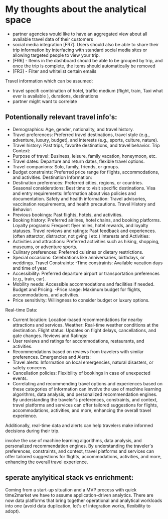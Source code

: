 # My thoughts about the analytical space
- partner agencies would like to have an aggregated view about all available travel data of their customers
- social media integration [FR7]: Users should also be able to share their trip information by interfacing with standard social media sites or allowing targeted people to view your trip.
- [FR6] - Items in the dashboard should be able to be grouped by trip, and once the trip is complete, the items should automatically be removed
- [FR3] - Filter and whitelist certain emails

Travel information which can be assumed:
- travel specifi combination of hotel, traffic medium (flight, train, Taxi what ever is available ), durations, destinations
- partner might want to correlate


## Potentionally relevant travel info's:
- Demographics: Age, gender, nationality, and travel history.
- Travel preferences: Preferred travel destinations, travel style (e.g., adventure, luxury, budget), and interests (e.g., sports, culture, nature).
- Travel history: Past trips, favorite destinations, and travel behavior.
Trip Context:
- Purpose of travel: Business, leisure, family vacation, honeymoon, etc.
- Travel dates: Departure and return dates, flexible travel options.
- Travel companions: Solo, family, friends, or groups.
- Budget constraints: Preferred price range for flights, accommodations, and activities.
Destination Information:
- Destination preferences: Preferred cities, regions, or countries.
Seasonal considerations: Best time to visit specific destinations.
Visa and entry requirements: Information about visa policies and documentation.
Safety and health information: Travel advisories, vaccination requirements, and health precautions.
Travel History and Behavior:
- Previous bookings: Past flights, hotels, and activities.
- Booking history: Preferred airlines, hotel chains, and booking platforms.
Loyalty programs: Frequent flyer miles, hotel rewards, and loyalty statuses.
Travel reviews and ratings: Past feedback and experiences. (often attarctor, distractor, not gving i etc.)
Interests and Activities:
- Activities and attractions: Preferred activities such as hiking, shopping, museums, or adventure sports.
- Culinary preferences: Preferred cuisines or dietary restrictions.
- Special occasions: Celebrations like anniversaries, birthdays, or weddings.
Travel Constraints:
 -Time constraints: Available vacation days and time of year.
- Accessibility: Preferred departure airport or transportation preferences (e.g., train, car).
- Mobility needs: Accessible accommodations and facilities if needed.
Budget and Pricing:
 -Price range: Maximum budget for flights, accommodations, and activities.
- Price sensitivity: Willingness to consider budget or luxury options.

Real-time Data:
- Current location: Location-based recommendations for nearby attractions and services.
Weather: Real-time weather conditions at the destination.
Flight status: Updates on flight delays, cancellations, and gate changes.
Reviews and Ratings:
- User reviews and ratings for accommodations, restaurants, and activities.
- Recommendations based on reviews from travelers with similar preferences.
Emergencies and Alerts:
- Travel alerts: Information on local emergencies, natural disasters, or safety concerns.
- Cancellation policies: Flexibility of bookings in case of unexpected events.
- Correlating and recommending travel options and experiences based on these categories of information can involve the use of machine learning algorithms, data analysis, and personalized recommendation engines. By understanding the traveler's preferences, constraints, and context, travel platforms and services can offer tailored suggestions for flights, accommodations, activities, and more, enhancing the overall travel experience. 

Additionally, real-time data and alerts can help travelers make informed decisions during their trip.

involve the use of machine learning algorithms, data analysis, and personalized recommendation engines. By understanding the traveler's preferences, constraints, and context, travel platforms and services can offer tailored suggestions for flights, accommodations, activities, and more, enhancing the overall travel experience. 

## sperate anylyitical stack vs enrichment:


Coming from a start-up situation and a MVP process with quick time2market we have to assume application-driven analytics. There are now data platforms that bring together operational and analytical workloads into one (avoid data duplication, lot's of integration works, flexibility to adopt). 